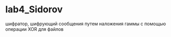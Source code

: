# lab4_Sidorov

шифратор, шифрующий сообщения путем наложения гаммы с помощью операции XOR для файлов
